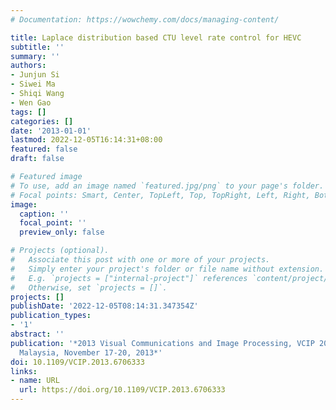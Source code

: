 ```yaml
---
# Documentation: https://wowchemy.com/docs/managing-content/

title: Laplace distribution based CTU level rate control for HEVC
subtitle: ''
summary: ''
authors:
- Junjun Si
- Siwei Ma
- Shiqi Wang
- Wen Gao
tags: []
categories: []
date: '2013-01-01'
lastmod: 2022-12-05T16:14:31+08:00
featured: false
draft: false

# Featured image
# To use, add an image named `featured.jpg/png` to your page's folder.
# Focal points: Smart, Center, TopLeft, Top, TopRight, Left, Right, BottomLeft, Bottom, BottomRight.
image:
  caption: ''
  focal_point: ''
  preview_only: false

# Projects (optional).
#   Associate this post with one or more of your projects.
#   Simply enter your project's folder or file name without extension.
#   E.g. `projects = ["internal-project"]` references `content/project/deep-learning/index.md`.
#   Otherwise, set `projects = []`.
projects: []
publishDate: '2022-12-05T08:14:31.347354Z'
publication_types:
- '1'
abstract: ''
publication: '*2013 Visual Communications and Image Processing, VCIP 2013, Kuching,
  Malaysia, November 17-20, 2013*'
doi: 10.1109/VCIP.2013.6706333
links:
- name: URL
  url: https://doi.org/10.1109/VCIP.2013.6706333
---
```

